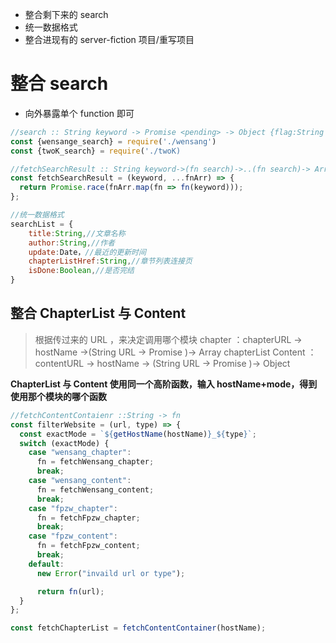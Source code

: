 - 整合剩下来的 search
- 统一数据格式
- 整合进现有的 server-fiction 项目/重写项目

# 整合 search

- 向外暴露单个 function 即可

```js
//search :: String keyword -> Promise <pending> -> Object {flag:String ,searchResult:Array}
const {wensange_search} = require('./wensang')
const {twoK_search} = require('./twoK)

//fetchSearchResult :: String keyword->(fn search)->..(fn search)-> Array searchList
const fetchSearchResult = (keyword, ...fnArr) => {
  return Promise.race(fnArr.map(fn => fn(keyword)));
};

//统一数据格式
searchList = {
    title:String,//文章名称
    author:String,//作者
    update:Date，//最近的更新时间
    chapterListHref:String,//章节列表连接页
    isDone:Boolean,//是否完结
}


```

## 整合 ChapterList 与 Content

> 根据传过来的 URL ，来决定调用哪个模块
> chapter ：chapterURL -> hostName ->(String URL -> Promise <Pendign>)-> Array chapterList
> Content ：contentURL -> hostName -> (String URL -> Promise <Pendign>)-> Object

**ChapterList 与 Content 使用同一个高阶函数，输入 hostName+mode，得到使用那个模块的哪个函数**

```js
//fetchContentContaienr ::String -> fn
const filterWebsite = (url, type) => {
  const exactMode = `${getHostName(hostName)}_${type}`;
  switch (exactMode) {
    case "wensang_chapter":
      fn = fetchWensang_chapter;
      break;
    case "wensang_content":
      fn = fetchWensang_content;
      break;
    case "fpzw_chapter":
      fn = fetchFpzw_chapter;
      break;
    case "fpzw_content":
      fn = fetchFpzw_content;
      break;
    default:
      new Error("invaild url or type");

      return fn(url);
  }
};

const fetchChapterList = fetchContentContainer(hostName);
```
